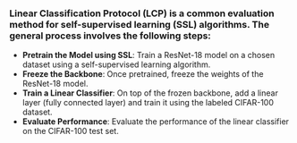
### Linear Classification Protocol (LCP) is a common evaluation method for self-supervised learning (SSL) algorithms. The general process involves the following steps:

- **Pretrain the Model using SSL**: Train a ResNet-18 model on a chosen dataset using a self-supervised learning algorithm.
- **Freeze the Backbone**: Once pretrained, freeze the weights of the ResNet-18 model.
- **Train a Linear Classifier**: On top of the frozen backbone, add a linear layer (fully connected layer) and train it using the labeled CIFAR-100 dataset.
- **Evaluate Performance**: Evaluate the performance of the linear classifier on the CIFAR-100 test set.